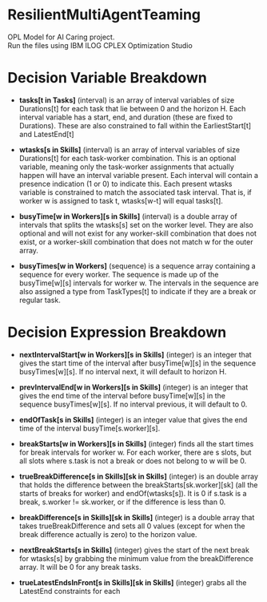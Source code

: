 # ResilientMultiAgentTeaming

OPL Model for AI Caring project.  
Run the files using IBM ILOG CPLEX Optimization Studio

# Decision Variable Breakdown

- **tasks[t in Tasks]** (interval) is an array of interval variables of size Durations[t] for each task that lie between 0 and the horizon H. Each interval variable has a start, end, and duration (these are fixed to Durations).  These are also constrained to fall within the EarliestStart[t] and LatestEnd[t]

- **wtasks[s in Skills]** (interval) is an array of interval variables of size Durations[t] for each task-worker combination.  This is an optional variable, meaning only the task-worker assignments that actually happen will have an interval variable present.  Each interval will contain a presence indication (1 or 0) to indicate this.  Each present wtasks variable is constrained to match the associated task interval.  That is, if worker w is assigned to task t, wtasks[w-t] will equal tasks[t].

- **busyTime[w in Workers][s in Skills]** (interval) is a double array of intervals that splits the wtasks[s] set on the worker level.  They are also optional and will not exist for any worker-skill combination that does not exist, or a worker-skill combination that does not match w for the outer array.

- **busyTimes[w in Workers]** (sequence) is a sequence array containing a sequence for every worker.  The sequence is made up of the busyTime[w][s] intervals for worker w.  The intervals in the sequence are also assigned a type from TaskTypes[t] to indicate if they are a break or regular task.

# Decision Expression Breakdown

- **nextIntervalStart[w in Workers][s in Skills]** (integer) is an integer that gives the start time of the interval after busyTime[w][s] in the sequence busyTimes[w][s].  If no interval next, it will default to horizon H.

- **prevIntervalEnd[w in Workers][s in Skills]** (integer) is an integer that gives the end time of the interval before busyTime[w][s] in the sequence busyTimes[w][s].  If no interval previous, it will default to 0. 

- **endOfTask[s in Skills]** (integer) is an integer value that gives the end time of the interval busyTime[s.worker][s].

- **breakStarts[w in Workers][s in Skills]** (integer) finds all the start times for break intervals for worker w.  For each worker, there are s slots, but all slots where s.task is not a break or does not belong to w will be 0.

- **trueBreakDifference[s in Skills][sk in Skills]** (integer) is an double array that holds the difference between the breakStarts[sk.worker][sk] (all the starts of breaks for worker) and endOf(wtasks[s]).  It is 0 if s.task is a break, s.worker != sk.worker, or if the difference is less than 0.

- **breakDifference[s in Skills][sk in Skills]** (integer) is a double array that takes trueBreakDifference and sets all 0 values (except for when the break difference actually is zero) to the horizon value.  

- **nextBreakStarts[s in Skills]** (integer) gives the start of the next break for wtasks[s] by grabbing the minimum value from the breakDifference array.  It will be 0 for any break tasks.

- **trueLatestEndsInFront[s in Skills][sk in Skills]** (integer) grabs all the LatestEnd constraints for each





